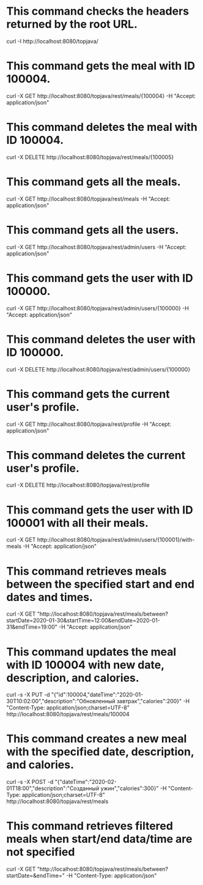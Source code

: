 # This command checks the headers returned by the root URL.
curl -I http://localhost:8080/topjava/

# This command gets the meal with ID 100004.
curl -X GET http://localhost:8080/topjava/rest/meals/{100004} -H "Accept: application/json"

# This command deletes the meal with ID 100004.
curl -X DELETE http://localhost:8080/topjava/rest/meals/{100005}

# This command gets all the meals.
curl -X GET http://localhost:8080/topjava/rest/meals -H "Accept: application/json"

# This command gets all the users.
curl -X GET http://localhost:8080/topjava/rest/admin/users -H "Accept: application/json"

# This command gets the user with ID 100000.
curl -X GET http://localhost:8080/topjava/rest/admin/users/{100000} -H "Accept: application/json"

# This command deletes the user with ID 100000.
curl -X DELETE http://localhost:8080/topjava/rest/admin/users/{100000}

# This command gets the current user's profile.
curl -X GET http://localhost:8080/topjava/rest/profile -H "Accept: application/json"

# This command deletes the current user's profile.
curl -X DELETE http://localhost:8080/topjava/rest/profile

# This command gets the user with ID 100001 with all their meals.
curl -X GET http://localhost:8080/topjava/rest/admin/users/{100001}/with-meals -H "Accept: application/json"

# This command retrieves meals between the specified start and end dates and times.
curl -X GET "http://localhost:8080/topjava/rest/meals/between?startDate=2020-01-30&startTime=12:00&endDate=2020-01-31&endTime=19:00" -H "Accept: application/json"

# This command updates the meal with ID 100004 with new date, description, and calories.
curl -s -X PUT -d "{\"id\":100004,\"dateTime\":\"2020-01-30T10:02:00\",\"description\":\"Обновленный завтрак\",\"calories\":200}" -H "Content-Type: application/json;charset=UTF-8" http://localhost:8080/topjava/rest/meals/100004

# This command creates a new meal with the specified date, description, and calories.
curl -s -X POST -d "{\"dateTime\":\"2020-02-01T18:00\",\"description\":\"Созданный ужин\",\"calories\":300}" -H "Content-Type: application/json;charset=UTF-8" http://localhost:8080/topjava/rest/meals

# This command retrieves filtered meals when start/end data/time are not specified
curl -X GET "http://localhost:8080/topjava/rest/meals/between?startDate=&endTime=" -H "Content-Type: application/json"


